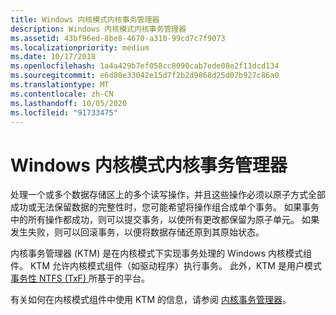 ```yaml
---
title: Windows 内核模式内核事务管理器
description: Windows 内核模式内核事务管理器
ms.assetid: 43bf96ed-8be8-4670-a310-99cd7c7f9073
ms.localizationpriority: medium
ms.date: 10/17/2018
ms.openlocfilehash: 1a4a429b7ef058cc8090cab7ede08e2f11dcd134
ms.sourcegitcommit: e6d80e33042e15d7f2b2d9868d25d07b927c86a0
ms.translationtype: MT
ms.contentlocale: zh-CN
ms.lasthandoff: 10/05/2020
ms.locfileid: "91733475"
---
```

# <a name="windows-kernel-mode-kernel-transaction-manager"></a>Windows 内核模式内核事务管理器


处理一个或多个数据存储区上的多个读写操作，并且这些操作必须以原子方式全部成功或无法保留数据的完整性时，您可能希望将操作组合成单个事务。 如果事务中的所有操作都成功，则可以提交事务，以使所有更改都保留为原子单元。 如果发生失败，则可以回滚事务，以便将数据存储还原到其原始状态。

内核事务管理器 (KTM) 是在内核模式下实现事务处理的 Windows 内核模式组件。 KTM 允许内核模式组件（如驱动程序）执行事务。 此外，KTM 是用户模式 [事务性 NTFS (TxF) ](/windows/win32/fileio/transactional-ntfs-portal) 所基于的平台。

有关如何在内核模式组件中使用 KTM 的信息，请参阅 [内核事务管理器](introduction-to-ktm.md)。

 

